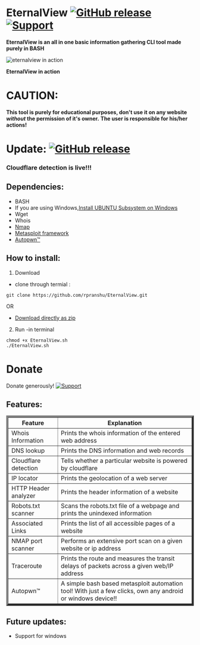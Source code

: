 # EternalView [![GitHub release](https://img.shields.io/badge/Built--With-<3-green.svg?style=flat-square?&colorA=e76b36&?&colorB=d55b33)]() [![Support](https://www.buymeacoffee.com/assets/img/custom_images/yellow_img.png)](https://www.buymeacoffee.com/rpranshu)

**EternalView is an all in one basic information gathering CLI tool made purely in BASH**


![eternalview in action](https://raw.githubusercontent.com/rpranshu/HTML-Website1/master/eternal.gif)

**EternalView in action**

# CAUTION:
**This tool is purely for educational purposes, don't use it on any website *without* the permission of it's owner.**
**The user is responsible for his/her actions!**


# Update:  [![GitHub release](https://img.shields.io/badge/Release-v2-green.svg?&colorA=024a70&?&colorB=0779b5)]()

### Cloudflare detection is live!!!

## Dependencies:

  -  BASH
  -  If you are using Windows,[Install UBUNTU Subsystem on Windows](https://docs.microsoft.com/en-us/windows/wsl/install-win10)
  -  Wget
  -  Whois
  -  [Nmap](https://nmap.org/download.html)
  -  [Metasploit framework](https://metasploit.help.rapid7.com/docs/installing-the-metasploit-framework)
  -  [Autopwn™](https://github.com/rpranshu/Autopwn/releases/tag/2)
 
 ## How to install: 
 1. Download
 - clone through termial :
  ``` 
  git clone https://github.com/rpranshu/EternalView.git
  ```
  OR
  - [Download directly as zip](https://github.com/rpranshu/EternalView/archive/master.zip)
  2. Run
  -in terminal
  ```
  chmod +x EternalView.sh
  ./EternalView.sh
  ```
# Donate
Donate generously! [![Support](https://www.buymeacoffee.com/assets/img/custom_images/white_img.png)](https://www.buymeacoffee.com/rpranshu)

## Features:
<table border="5" align=center>
  <tr><th>Feature</th><th align=center>Explanation</th></tr>
  <tr><td>Whois Information</td><td>Prints the whois information of the entered web address</td></tr>
  <tr><td>DNS lookup</td><td>Prints the DNS information and web records</td></tr>
  <tr><td>Cloudflare detection</td><td>Tells whether a particular website is powered by cloudflare</td></tr>
  <tr><td>IP locator</td><td>Prints the geolocation of a web server</td></tr>
  <tr><td>HTTP Header analyzer</td><td>Prints the header information of a website</td></tr>
  <tr><td>Robots.txt scanner</td><td>Scans the robots.txt file of a webpage and prints the unindexed information</td></tr>
  <tr><td>Associated Links</td><td>Prints the list of all accessible pages of a website</td></tr>
  <tr><td>NMAP port scanner</td><td>Performs an extensive port scan on a given website or ip address</td></tr>
  <tr><td>Traceroute</td><td>Prints the route and measures the transit delays of packets across a given web/IP address</td></tr>
  <tr><td>Autopwn™</td><td>A simple bash based metasploit automation tool! With just a few clicks, own any android or windows device!!</td></tr>
</table>

## Future updates:
 - Support for windows<br>
